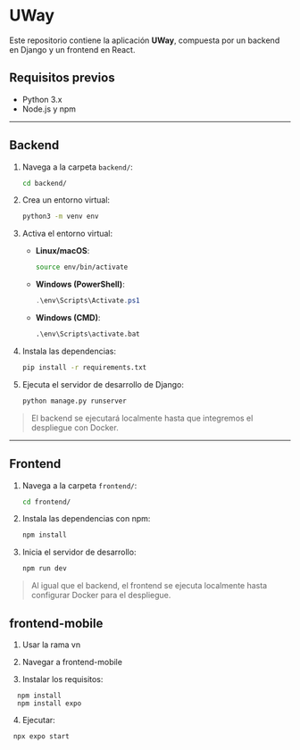 # UWay

Este repositorio contiene la aplicación **UWay**, compuesta por un backend en Django y un frontend en React.

## Requisitos previos

* Python 3.x
* Node.js y npm

---

## Backend

1. Navega a la carpeta `backend/`:

   ```bash
   cd backend/
   ```
2. Crea un entorno virtual:

   ```bash
   python3 -m venv env
   ```
3. Activa el entorno virtual:

   * **Linux/macOS**:

     ```bash
     source env/bin/activate
     ```
   * **Windows (PowerShell)**:

     ```powershell
     .\env\Scripts\Activate.ps1
     ```
   * **Windows (CMD)**:

     ```cmd
     .\env\Scripts\activate.bat
     ```
4. Instala las dependencias:

   ```bash
   pip install -r requirements.txt
   ```
5. Ejecuta el servidor de desarrollo de Django:

   ```bash
   python manage.py runserver
   ```

> El backend se ejecutará localmente hasta que integremos el despliegue con Docker.

---

## Frontend

1. Navega a la carpeta `frontend/`:

   ```bash
   cd frontend/
   ```
2. Instala las dependencias con npm:

   ```bash
   npm install
   ```
3. Inicia el servidor de desarrollo:

   ```bash
   npm run dev
   ```

> Al igual que el backend, el frontend se ejecuta localmente hasta configurar Docker para el despliegue.

## frontend-mobile

1. Usar la rama vn

2. Navegar a frontend-mobile

3. Instalar los requisitos: 

 ```
   npm install
   npm install expo
   ```
4. Ejecutar:
 ```
  npx expo start
   ```

